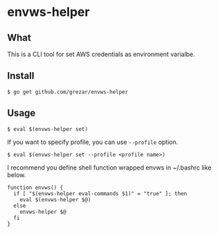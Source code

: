 # envws-helper

## What
This is a CLI tool for set AWS credentials as environment varialbe.

## Install
```
$ go get github.com/grezar/envws-helper
```

## Usage

```
$ eval $(envws-helper set)
```

If you want to specify profile, you can use `--profile` option.

```
$ eval $(envws-helper set --profile <profile name>)
```

I recommend you define shell function wrapped envws in ~/.bashrc like below.
```
function envws() {
  if [ "$(envws-helper eval-commands $1)" = "true" ]; then
    eval $(envws-helper $@)
  else
    envws-helper $@
  fi
}
```
